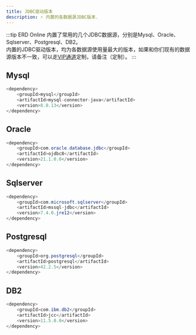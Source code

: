 ```yaml
---
title: JDBC驱动版本
description: ⚡ 内置的各数据源JDBC版本.
---
```


:::tip
ERD Online 内置了常用的几个JDBC数据源，分别是Mysql、Oracle、Sqlserver、Postgresql、DB2。<br/>
内置的JDBC驱动版本，均为各数据源使用量最大的版本，如果和你们现有的数据源版本不一致，可以走[VIP通道](https://portal.zerocode.net.cn/docs/benefit-profit#vip-%E9%80%9A%E9%81%93%E5%BE%AE%E4%BF%A1%E6%89%AB%E6%8F%8F%E4%B8%8B%E6%96%B9%E4%BA%8C%E7%BB%B4%E7%A0%81)定制，请备注（定制）。
:::



## Mysql

```java
<dependency>
    <groupId>mysql</groupId>
    <artifactId>mysql-connector-java</artifactId>
    <version>8.0.13</version>
</dependency>
```

## Oracle

```java
<dependency>
    <groupId>com.oracle.database.jdbc</groupId>
    <artifactId>ojdbc8</artifactId>
    <version>21.1.0.0</version>
</dependency>
```


## Sqlserver

```java
<dependency>
    <groupId>com.microsoft.sqlserver</groupId>
    <artifactId>mssql-jdbc</artifactId>
    <version>7.4.0.jre12</version>
</dependency>

```


## Postgresql

```java
<dependency>
    <groupId>org.postgresql</groupId>
    <artifactId>postgresql</artifactId>
    <version>42.2.5</version>
</dependency>
```

## DB2

```java
<dependency>
    <groupId>com.ibm.db2</groupId>
    <artifactId>jcc</artifactId>
    <version>11.5.0.0</version>
</dependency>

```


